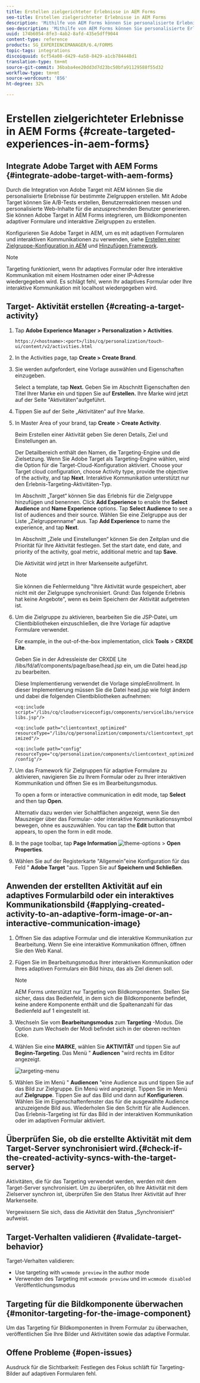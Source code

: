 ```yaml
---
title: Erstellen zielgerichteter Erlebnisse in AEM Forms
seo-title: Erstellen zielgerichteter Erlebnisse in AEM Forms
description: 'Mithilfe von AEM Forms können Sie personalisierte Erlebnisse für bestimmte Zielgruppen bieten. '
seo-description: 'Mithilfe von AEM Forms können Sie personalisierte Erlebnisse für bestimmte Zielgruppen bieten. '
uuid: 174b6054-8fe3-4ab2-8afd-435e5dff9044
content-type: reference
products: SG_EXPERIENCEMANAGER/6.4/FORMS
topic-tags: integrations
discoiquuid: 6cf54a08-d429-4a58-8429-a1cb784448d1
translation-type: tm+mt
source-git-commit: 36baba4ee20dd3d7d23bc50bfa91129588f55d32
workflow-type: tm+mt
source-wordcount: '856'
ht-degree: 32%

---
```



# Erstellen zielgerichteter Erlebnisse in AEM Forms {#create-targeted-experiences-in-aem-forms}

## Integrate Adobe Target with AEM Forms {#integrate-adobe-target-with-aem-forms}

Durch die Integration von Adobe Target mit AEM können Sie die personalisierte Erlebnisse für bestimmte Zielgruppen erstellen. Mit Adobe Target können Sie A/B-Tests erstellen, Benutzerreaktionen messen und personalisierte Web-Inhalte für die anzusprechenden Benutzer generieren. Sie können Adobe Target in AEM Forms integrieren, um Bildkomponenten adaptiver Formulare und interaktive Zielgruppen zu erstellen.

Konfigurieren Sie Adobe Target in AEM, um es mit adaptiven Formularen und interaktiven Kommunikationen zu verwenden, siehe [Erstellen einer Zielgruppe-Konfiguration in AEM](/help/sites-administering/target.md) und [Hinzufügen Framework](/help/sites-administering/target.md).

>[!NOTE]
>
>Targeting funktioniert, wenn Ihr adaptives Formular oder Ihre interaktive Kommunikation mit einem Hostnamen oder einer IP-Adresse wiedergegeben wird. Es schlägt fehl, wenn Ihr adaptives Formular oder Ihre interaktive Kommunikation mit localhost wiedergegeben wird.

## Target- Aktivität erstellen {#creating-a-target-activity}

1. Tap **Adobe Experience Manager > Personalization > Activities**.

   `https://<hostname>:<port>/libs/cq/personalization/touch-ui/content/v2/activities.html`

1. In the Activities page, tap **Create > Create Brand**.
1. Sie werden aufgefordert, eine Vorlage auswählen und Eigenschaften einzugeben.

   Select a template, tap **Next.** Geben Sie im Abschnitt Eigenschaften den Titel Ihrer Marke ein und tippen Sie auf **Erstellen.**
Ihre Marke wird jetzt auf der Seite &quot;Aktivitäten&quot;aufgeführt.

1. Tippen Sie auf der Seite „Aktivitäten“ auf Ihre Marke.
1. In Master Area of your brand, tap **Create** > **Create Activity**.

   Beim Erstellen einer Aktivität geben Sie deren Details, Ziel und Einstellungen an.

   Der Detailbereich enthält den Namen, die Targeting-Engine und die Zielsetzung. Wenn Sie Adobe Target als Targeting-Engine wählen, wird die Option für die Target-Cloud-Konfiguration aktiviert. Choose your Target cloud configuration, choose Activity type, provide the objective of the activity, and tap **Next**. Interaktive Kommunikation unterstützt nur den Erlebnis-Targeting-Aktivitäten-Typ.

   Im Abschnitt „Target“ können Sie das Erlebnis für die Zielgruppe hinzufügen und benennen. Click **Add Experience** to enable the **Select Audience** and **Name Experience** options. Tap **Select Audience** to see a list of audiences and their source. Wählen Sie eine Zielgruppe aus der Liste „Zielgruppenname“ aus. Tap **Add Experience** to name the experience, and tap **Next**.

   Im Abschnitt „Ziele und Einstellungen“ können Sie den Zeitplan und die Priorität für Ihre Aktivität festlegen. Set the start date, end date, and priority of the activity, goal metric, additional metric and tap **Save**.

   Die Aktivität wird jetzt in Ihrer Markenseite aufgeführt.

   >[!NOTE]
   >
   >Sie können die Fehlermeldung &quot;Ihre Aktivität wurde gespeichert, aber nicht mit der Zielgruppe synchronisiert. Grund: Das folgende Erlebnis hat keine Angebote&quot;, wenn es beim Speichern der Aktivität aufgetreten ist.

1. Um die Zielgruppe zu aktivieren, bearbeiten Sie die JSP-Datei, um Clientbibliotheken einzuschließen, die Ihre Vorlage für adaptive Formulare verwendet.

   For example, in the out-of-the-box implementation, click **Tools** >  **CRXDE Lite**.

   Geben Sie in der Adressleiste der CRXDE Lite /libs/fd/af/components/page/base/head.jsp ein, um die Datei head.jsp zu bearbeiten.

   Diese Implementierung verwendet die Vorlage simpleEnrollment. In dieser Implementierung müssen Sie die Datei head.jsp wie folgt ändern und dabei die folgenden Clientbibliotheken aufnehmen:

   `<cq:include script="/libs/cq/cloudserviceconfigs/components/servicelibs/servicelibs.jsp"/>`

   `<cq:include path="clientcontext_optimized" resourceType="/libs/cq/personalization/components/clientcontext_optimized"/>`

   `<cq:include path="config" resourceType="cq/personalization/components/clientcontext_optimized/config"/>`

1. Um das Framework für Zielgruppen für adaptive Formulare zu aktivieren, navigieren Sie zu Ihrem Formular oder zu Ihrer interaktiven Kommunikation und öffnen Sie es im Bearbeitungsmodus.

   To open a form or interactive communication in edit mode, tap **Select** and then tap **Open**.

   Alternativ dazu werden vier Schaltflächen angezeigt, wenn Sie den Mauszeiger über das Formular- oder interaktive Kommunikationssymbol bewegen, ohne es auszuwählen. You can tap the **Edit** button that appears, to open the form in edit mode.

1. In the page toolbar, tap **Page Information** ![theme-options](assets/theme-options.png) > **Open Properties**.
1. Wählen Sie auf der Registerkarte &quot;Allgemein&quot;eine Konfiguration für das Feld &quot; **Adobe Target** &quot;aus. Tippen Sie auf **Speichern und Schließen**.

## Anwenden der erstellten Aktivität auf ein adaptives Formularbild oder ein interaktives Kommunikationsbild {#applying-created-activity-to-an-adaptive-form-image-or-an-interactive-communication-image}

1. Öffnen Sie das adaptive Formular und die interaktive Kommunikation zur Bearbeitung. Wenn Sie eine interaktive Kommunikation öffnen, öffnen Sie den Web Kanal.

1. Fügen Sie im Bearbeitungsmodus Ihrer interaktiven Kommunikation oder Ihres adaptiven Formulars ein Bild hinzu, das als Ziel dienen soll.

   >[!NOTE]
   >
   >AEM Forms unterstützt nur Targeting von Bildkomponenten. Stellen Sie sicher, dass das Bedienfeld, in dem sich die Bildkomponente befindet, keine andere Komponente enthält und die Spaltenanzahl für das Bedienfeld auf 1 eingestellt ist.

1. Wechseln Sie vom **Bearbeitungsmodus** zum **Targeting** -Modus. Die Option zum Wechseln der Modi befindet sich in der oberen rechten Ecke.
1. Wählen Sie eine **MARKE**, wählen Sie **AKTIVITÄT** und tippen Sie auf **Beginn-Targeting**. Das Menü &quot; **Audiencen** &quot;wird rechts im Editor angezeigt.

   ![targeting-menu](assets/targeting-menu.png)

1. Wählen Sie im Menü &quot; **Audiencen** &quot;eine Audience aus und tippen Sie auf das Bild zur Zielgruppe. Ein Menü wird angezeigt. Tippen Sie im Menü auf **Zielgruppe**. Tippen Sie auf das Bild und dann auf **Konfigurieren**. Wählen Sie im Eigenschaftenfenster das für die ausgewählte Audience anzuzeigende Bild aus. Wiederholen Sie den Schritt für alle Audiencen. Das Erlebnis-Targeting ist für das Bild in der interaktiven Kommunikation oder im adaptiven Formular aktiviert.

## Überprüfen Sie, ob die erstellte Aktivität mit dem Target-Server synchronisiert wird.{#check-if-the-created-activity-syncs-with-the-target-server}

Aktivitäten, die für das Targeting verwendet werden, werden mit dem Target-Server synchronisiert. Um zu überprüfen, ob Ihre Aktivität mit dem Zielserver synchron ist, überprüfen Sie den Status Ihrer Aktivität auf Ihrer Markenseite.

Vergewissern Sie sich, dass die Aktivität den Status „Synchronisiert“ aufweist.

## Target-Verhalten validieren {#validate-target-behavior}

Target-Verhalten validieren:

* Use targeting with `wcmmode preview` in the author mode
* Verwenden des Targeting mit `wcmmode preview` und im `wcmmode disabled` Veröffentlichungsmodus

## Targeting für die Bildkomponente überwachen {#monitor-targeting-for-the-image-component}

Um das Targeting für Bildkomponenten in Ihrem Formular zu überwachen, veröffentlichen Sie Ihre Bilder und Aktivitäten sowie das adaptive Formular.

## Offene Probleme {#open-issues}

Ausdruck für die Sichtbarkeit: Festlegen des Fokus schläft für Targeting-Bilder auf adaptiven Formularen fehl.

